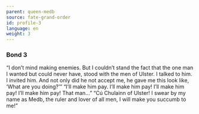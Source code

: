 ```yaml
---
parent: queen-medb
source: fate-grand-order
id: profile-3
language: en
weight: 3
---
```


### Bond 3

“I don’t mind making enemies.
But I couldn’t stand the fact that the one man I wanted but could never have, stood with the men of Ulster.
I talked to him. I invited him. And not only did he not accept me, he gave me this look like, ‘What are you doing?’”
“I’ll make him pay. I’ll make him pay! I’ll make him pay! I’ll make him pay! That man…”
“Cú Chulainn of Ulster! I swear by my name as Medb, the ruler and lover of all men, I will make you succumb to me!”
